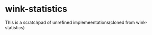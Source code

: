 # wink-statistics

This is a scratchpad of unrefined implemeentations(cloned from wink-statistics) 
